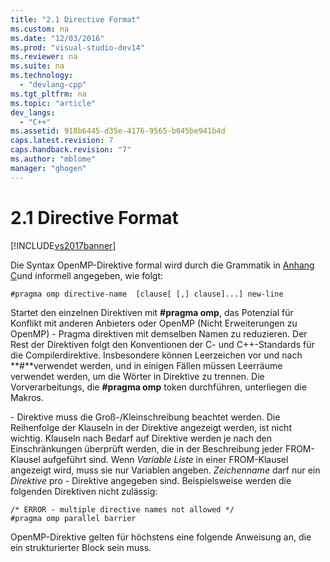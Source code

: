 ```yaml
---
title: "2.1 Directive Format"
ms.custom: na
ms.date: "12/03/2016"
ms.prod: "visual-studio-dev14"
ms.reviewer: na
ms.suite: na
ms.technology: 
  - "devlang-cpp"
ms.tgt_pltfrm: na
ms.topic: "article"
dev_langs: 
  - "C++"
ms.assetid: 918b6445-d35e-4176-9565-b045be941b4d
caps.latest.revision: 7
caps.handback.revision: "7"
ms.author: "mblome"
manager: "ghogen"
---
```

# 2.1 Directive Format
[!INCLUDE[vs2017banner](../../assembler/inline/includes/vs2017banner.md)]

Die Syntax OpenMP\-Direktive formal wird durch die Grammatik in [Anhang C](../../parallel/openmp/c-openmp-c-and-cpp-grammar.md)und informell angegeben, wie folgt:  
  
```  
#pragma omp directive-name  [clause[ [,] clause]...] new-line  
```  
  
 Startet den einzelnen Direktiven mit **\#pragma omp**, das Potenzial für Konflikt mit anderen Anbieters oder OpenMP \(Nicht Erweiterungen zu OpenMP\) \- Pragma direktiven mit demselben Namen zu reduzieren.  Der Rest der Direktiven folgt den Konventionen der C\- und C\+\+\-Standards für die Compilerdirektive.  Insbesondere können Leerzeichen vor und nach **\#**verwendet werden, und in einigen Fällen müssen Leerräume verwendet werden, um die Wörter in Direktive zu trennen.  Die Vorverarbeitungs, die **\#pragma omp** token durchführen, unterliegen die Makros.  
  
 \- Direktive muss die Groß\-\/Kleinschreibung beachtet werden.  Die Reihenfolge der Klauseln in der Direktive angezeigt werden, ist nicht wichtig.  Klauseln nach Bedarf auf Direktive werden je nach den Einschränkungen überprüft werden, die in der Beschreibung jeder FROM\-Klausel aufgeführt sind.  Wenn *Variable Liste* in einer FROM\-Klausel angezeigt wird, muss sie nur Variablen angeben.  *Zeichenname* darf nur ein *Direktive* pro \- Direktive angegeben sind.  Beispielsweise werden die folgenden Direktiven nicht zulässig:  
  
```  
/* ERROR - multiple directive names not allowed */  
#pragma omp parallel barrier  
```  
  
 OpenMP\-Direktive gelten für höchstens eine folgende Anweisung an, die ein strukturierter Block sein muss.